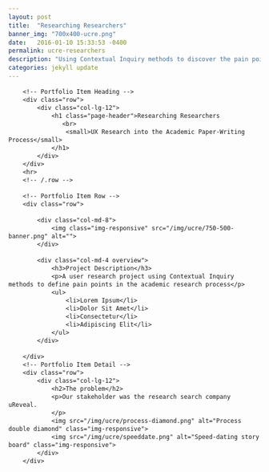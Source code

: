 ```yaml
---
layout: post
title:  "Researching Researchers"
banner_img: "700x400-ucre.png"
date:   2016-01-10 15:33:53 -0400
permalink: ucre-researchers
description: "Using Contextual Inquiry methods to discover the pain points of the academic paper-writing process"
categories: jekyll update
---
```


<div class="container post">

        <!-- Portfolio Item Heading -->
        <div class="row">
            <div class="col-lg-12">
                <h1 class="page-header">Researching Researchers
                   <br>
                    <small>UX Research into the Academic Paper-Writing Process</small>
                </h1>
            </div>
        </div>
        <hr>
        <!-- /.row -->

        <!-- Portfolio Item Row -->
        <div class="row">

            <div class="col-md-8">
                <img class="img-responsive" src="/img/ucre/750-500-banner.png" alt="">
            </div>

            <div class="col-md-4 overview">
                <h3>Project Description</h3>
                <p>A user research project using Contextual Inquiry methods to define pain points in the academic research process</p>
                <ul>
                    <li>Lorem Ipsum</li>
                    <li>Dolor Sit Amet</li>
                    <li>Consectetur</li>
                    <li>Adipiscing Elit</li>
                </ul>
            </div>

        </div>
        <!-- Portfolio Item Detail -->
        <div class="row">    
            <div class="col-lg-12">
                <h2>The problem</h2>
                <p>Our stakeholder was the research search company uReveal.  
                </p>
                <img src="/img/ucre/process-diamond.png" alt="Process double diamond" class="img-responsive">
                <img src="/img/ucre/speeddate.png" alt="Speed-dating story board" class="img-responsive">
            </div>
        </div>
